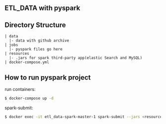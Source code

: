 ## ETL_DATA with pyspark


## Directory Structure

```
| data
  |- data with github archive
| jobs
  |- pyspark files go here
| resources
  |- .jars for spark third-party app(elastic Search and MySQL)
| docker-compose.yml
```

## How to run pyspark project

run containers:

``` bash
$ docker-compose up -d
```

spark-submit:

``` bash
$ docker exec -it etl_data-spark-master-1 spark-submit --jars <resource/jarsfile.jar> --master spark://spark-master:7077 jobs/main.py
```